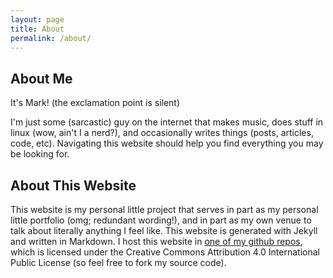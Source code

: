 ```yaml
---
layout: page
title: About
permalink: /about/
---
```


## About Me

It's Mark! (the exclamation point is silent)

I'm just some (sarcastic) guy on the internet that makes music, does stuff in linux (wow, ain't I a nerd?), and occasionally writes things (posts, articles, code, etc). Navigating this website should help you find everything you may be looking for.

## About This Website

This website is my personal little project that serves in part as my personal little portfolio (omg; redundant wording!), and in part as my own venue to talk about literally anything I feel like. This website is generated with Jekyll and written in Markdown. I host this website in [one of my github repos](https://github.com/MarkSilverMedia/marksilvermedia.github.io), which is licensed under the Creative Commons Attribution 4.0 International Public License (so feel free to fork my source code).
